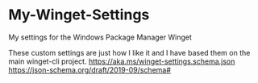 # My-Winget-Settings
My settings for the Windows Package Manager Winget

These custom settings are just how I like it and I have based them on the main winget-cli project.
https://aka.ms/winget-settings.schema.json
https://json-schema.org/draft/2019-09/schema#
